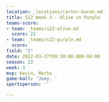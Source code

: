 ```yaml
---
location: _locations/carter-baron.md
title: S22 Week 3 - Olive vs Purple
teams-score:
- team: _teams/s22-olive.md
  score: 21
- team: _teams/s22-purple.md
  score: 
field: "2"
date: 2022-03-27T09:30:00.000-04:00
season: 22
week: 3
mvp: Kevin, Mecha
game-ball: 'Joey, '
sportsperson: ''

---
```

